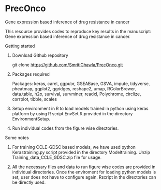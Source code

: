 # PrecOnco
Gene expression based inference of drug resistance in cancer

This resource provides codes to reproduce key results in the manuscript: Gene expression based inference of drug resistance in cancer.

Getting started

1. Download Github repository

   git clone https://github.com/SmritiChawla/PrecOnco.git

2. Packages required

   Packages: keras, caret, ggpubr, GSEABase, GSVA, impute, tidyverse, pheatmap, ggplot2, ggridges, reshape2, umap, RColorBrewer, data.table, h2o, survival, survminer, readxl,  Polychrome, circlize, corrplot, tibble, scales

2. Setup environment in R to load models trained in python using keras platform by using R script EnvSet.R provided in the directory EnvironmentSetup.

3. Run individual codes from the figure wise directories.

Some notes

1. For training CCLE-GDSC based models, we have used python Kerastraining.py script provided in the directory Modeltraining. Unzip Training_data_CCLE_GDSC.zip file for usage.

2. All the necessary files and data to run figure wise codes are provided in individual directories. Once the enviroment for loading python models is set, user does not have to configure again. Rscript in the directories can be directly used.

